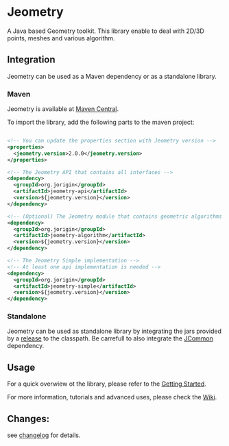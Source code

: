 # Jeometry
A Java based Geometry toolkit. This library enable to deal with 2D/3D points, meshes and various algorithm.

## Integration
Jeometry can be used as a Maven dependency or as a standalone library.

### Maven
Jeometry is available at [Maven Central](https://search.maven.org/search?q=org.jorigin.jeometry). 

To import the library, add the following parts to the maven project:
```xml

<!-- You can update the properties section with Jeometry version -->
<properties>
  <jeometry.version>2.0.0</jeometry.version> 
</properties>

<!-- The Jeometry API that contains all interfaces -->
<dependency>
  <groupId>org.jorigin</groupId>
  <artifactId>jeometry-api</artifactId>
  <version>${jeometry.version}</version>
</dependency>

<!-- (Optional) The Jeometry module that contains geometric algorithms implementations -->
<dependency>
  <groupId>org.jorigin</groupId>
  <artifactId>jeometry-algorithm</artifactId>
  <version>${jeometry.version}</version>
</dependency>

<!-- The Jeometry Simple implementation -->
<!-- At least one api implementation is needed -->
<dependency>
  <groupId>org.jorigin</groupId>
  <artifactId>jeometry-simple</artifactId>
  <version>${jeometry.version}</version>
</dependency>
```

### Standalone
Jeometry can be used as standalone library by integrating the jars provided by a [release](https://github.com/jorigin/jeometry/releases) to the classpath. 
Be carrefull to also integrate the [JCommon](https://github.com/jorigin/jcommon) dependency.

## Usage
For a quick overwiew ot the library, please refer to the [Getting Started](https://github.com/jorigin/jeometry/wiki/Getting-Started).

For more information, tutorials and advanced uses, please check the [Wiki](https://github.com/jorigin/jeometry/wiki).

## Changes:

see [changelog](CHANGELOG.md) for details.
